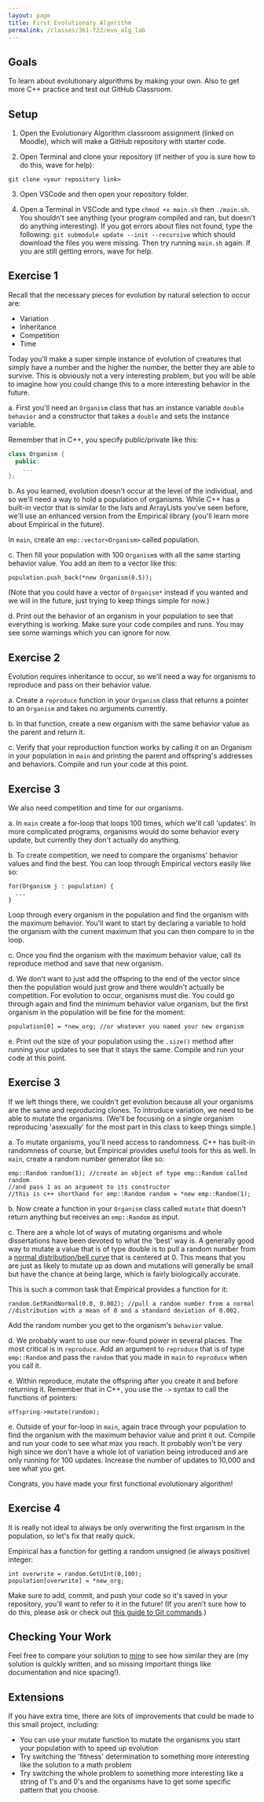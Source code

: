 ```yaml
---
layout: page
title: First Evolutionary Algorithm
permalink: /classes/361-f22/evo_alg_lab
---
```


## Goals
To learn about evolutionary algorithms by making your own. Also to get more C++ practice and test out GitHub Classroom.

## Setup
1. Open the Evolutionary Algorithm classroom assignment (linked on Moodle), which will make a GitHub repository with starter code.

2. Open Terminal and clone your repository (if neither of you is sure how to do this, wave for help):
```
git clone <your repository link>
```

3. Open VSCode and then open your repository folder. 

4. Open a Terminal in VSCode and type `chmod +x main.sh` then `./main.sh`. You shouldn't see anything (your program compiled and ran, but doesn't do anything interesting). If you got errors about files not found, type the following: `git submodule update --init --recursive` which should download the files you were missing. Then try running `main.sh` again. If you are still getting errors, wave for help.

## Exercise 1
Recall that the necessary pieces for evolution by natural selection to occur are:
* Variation
* Inheritance
* Competition
* Time

Today you'll make a super simple instance of evolution of creatures that simply have a number and the higher the number, the better they are able to survive. This is obviously not a very interesting problem, but you will be able to imagine how you could change this to a more interesting behavior in the future.

a. First you'll need an `Organism` class that has an instance variable `double behavior` and a constructor that takes a `double` and sets the instance variable.

Remember that in C++, you specify public/private like this:
```cpp
class Organism {
  public:
    ...
};
```

b. As you learned, evolution doesn't occur at the level of the individual, and so we'll need a way to hold a population of organisms. While C++ has a built-in vector that is similar to the lists and ArrayLists you've seen before, we'll use an enhanced version from the Empirical library (you'll learn more about Empirical in the future).

In `main`, create an `emp::vector<Organism>` called population.

c. Then fill your population with 100 `Organism`s with all the same starting behavior value. You add an item to a vector like this:
```
population.push_back(*new Organism(0.5));
```

(Note that you could have a vector of `Organism*` instead if you wanted and we will in the future, just trying to keep things simple for now.)

d. Print out the behavior of an organism in your population to see that everything is working. Make sure your code compiles and runs. You may see some warnings which you can ignore for now. 

## Exercise 2
Evolution requires inheritance to occur, so we'll need a way for organisms to reproduce and pass on their behavior value.

a. Create a `reproduce` function in your `Organism` class that returns a pointer to an `Organism` and takes no arguments currently.

b. In that function, create a new organism with the same behavior value as the parent and return it.

c. Verify that your reproduction function works by calling it on an Organism in your population in `main` and printing the parent and offspring's addresses and behaviors. Compile and run your code at this point.

## Exercise 3
We also need competition and time for our organisms.

a. In `main` create a for-loop that loops 100 times, which we'll call 'updates'. In more complicated programs, organisms would do some behavior every update, but currently they don't actually do anything.

b. To create competition, we need to compare the organisms' behavior values and find the best. You can loop through Empirical vectors easily like so:
```
for(Organism j : population) {
  ...
}
```

Loop through every organism in the population and find the organism with the maximum behavior. You'll want to start by declaring a variable to hold the organism with the current maximum that you can then compare to in the loop.

c. Once you find the organism with the maximum behavior value, call its reproduce method and save that new organism.

d. We don't want to just add the offspring to the end of the vector since then the population would just grow and there wouldn't actually be competition. For evolution to occur, organisms must die. You could go through again and find the minimum behavior value organism, but the first organism in the population will be fine for the moment:
```
population[0] = *new_org; //or whatever you named your new organism
```

e. Print out the size of your population using the `.size()` method after running your updates to see that it stays the same. Compile and run your code at this point.

## Exercise 3
If we left things there, we couldn't get evolution because all your organisms are the same and reproducing clones. To introduce variation, we need to be able to mutate the organisms. (We'll be focusing on a single organism reproducing 'asexually' for the most part in this class to keep things simple.)

a. To mutate organisms, you'll need access to randomness. C++ has built-in randomness of course, but Empirical provides useful tools for this as well. In `main`, create a random number generator like so:
```
emp::Random random(1); //create an object of type emp::Random called random
//and pass 1 as an argument to its constructor
//this is c++ shorthand for emp::Random random = *new emp::Random(1);
```

b. Now create a function in your `Organism` class called `mutate` that doesn't return anything but receives an `emp::Random` as input. 

c. There are a whole lot of ways of mutating organisms and whole dissertations have been devoted to what the 'best' way is. A generally good way to mutate a value that is of type double is to pull a random number from a [normal distribution/bell curve](https://en.wikipedia.org/wiki/Normal_distribution) that is centered at 0. This means that you are just as likely to mutate up as down and mutations will generally be small but have the chance at being large, which is fairly biologically accurate.

This is such a common task that Empirical provides a function for it:
```
random.GetRandNormal(0.0, 0.002); //pull a random number from a normal
//distribution with a mean of 0 and a standard deviation of 0.002.
```
Add the random number you get to the organism's `behavior` value.

d. We probably want to use our new-found power in several places. The most critical is in `reproduce`. Add an argument to `reproduce` that is of type `emp::Random` and pass the `random` that you made in `main` to `reproduce` when you call it. 

e. Within reproduce, mutate the offspring after you create it and before returning it. Remember that in C++, you use the `->` syntax to call the functions of pointers:
```
offspring->mutate(random);
```

e. Outside of your for-loop in `main`, again trace through your population to find the organism with the maximum behavior value and print it out. Compile and run your code to see what max you reach. It probably won't be very high since we don't have a whole lot of variation being introduced and are only running for 100 updates. Increase the number of updates to 10,000 and see what you get.

Congrats, you have made your first functional evolutionary algorithm!

## Exercise 4
It is really not ideal to always be only overwriting the first organism in the population, so let's fix that really quick.

Empirical has a function for getting a random unsigned (ie always positive) integer:
```
int overwrite = random.GetUInt(0,100);
population[overwrite] = *new_org;
```

Make sure to add, commit, and push your code so it's saved in your repository, you'll want to refer to it in the future! (If you aren't sure how to do this, please ask or check out [this guide to Git commands](https://www.freecodecamp.org/news/learn-the-basics-of-git-in-under-10-minutes-da548267cc91/).)

## Checking Your Work
Feel free to compare your solution to [mine](evo-alg-solution.cpp) to see how similar they are (my solution is quickly written, and so missing important things like documentation and nice spacing!).

## Extensions
If you have extra time, there are lots of improvements that could be made to this small project, including:
* You can use your mutate function to mutate the organisms you start your population with to speed up evolution
* Try switching the 'fitness' determination to something more interesting like the solution to a math problem
* Try switching the whole problem to something more interesting like a string of 1's and 0's and the organisms have to get some specific pattern that you choose.




